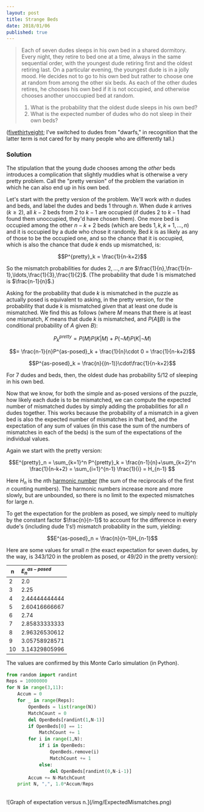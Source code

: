 ```yaml
---
layout: post
title: Strange Beds
date: 2018/01/06
published: true
---
```


>Each of seven dudes sleeps in his own bed in a shared dormitory. Every night, they retire to bed one at a time, always in the same sequential order, with the youngest dude retiring first and the oldest retiring last. On a particular evening, the youngest dude is in a jolly mood. He decides not to go to his own bed but rather to choose one at random from among the other six beds. As each of the other dudes retires, he chooses his own bed if it is not occupied, and otherwise chooses another unoccupied bed at random.
>
>1. What is the probability that the oldest dude sleeps in his own bed?
>2. What is the expected number of dudes who do not sleep in their own beds?

<!--more-->

([fivethirtyeight](https://fivethirtyeight.com/features/where-will-the-seven-dwarfs-sleep-tonight/); I've switched to dudes from "dwarfs," in recognition that the latter term is not cared for by many people who are differently tall.)

### Solution

The stipulation that the young dude chooses among the _other_ beds introduces a complication that slightly muddies what is otherwise a very pretty problem. Call the "pretty version" of the problem the variation in which he can also end up in his own bed. 

Let's start with the pretty version of the problem. We'll work with $n$ dudes and beds, and label the dudes and beds $1$ through $n$.
When dude $k$ arrives ($k\geq 2$), all $k-2$ beds from $2$ to $k-1$ are occupied (if dudes $2$ to $k-1$ had found them unoccupied, they'd have chosen them). One more bed is occupied among the other $n-k+2$ beds (which are beds $1,k,k+1,\ldots,n$) and it is occupied by a dude who chose it randomly. Bed $k$ is as likely as any of those to be the occupied one, and so the chance that it is occupied, which is also the chance that dude $k$ ends up mismatched, is:

$$P^{pretty}_k = \frac{1}{n-k+2}$$

So the mismatch probabilities for dudes $2,\ldots,n$ are $\frac{1}{n},\frac{1}{n-1},\ldots,\frac{1}{3},\frac{1}{2}$. (The probability that dude $1$ is mismatched is $\frac{n-1}{n}$.)

Asking for the probability that dude $k$ is mismatched in the puzzle as actually posed is equivalent to asking, in the pretty version, for the probability that dude $k$ is mismatched _given_ that at least one dude is mismatched. We find this as follows (where $M$ means that there is at least one mismatch, $K$ means that dude $k$ is mismatched, and $P(A\|B)$ is the conditional probability of $A$ given $B$):

$$P^{pretty}_k = P(M)P(K|M) + P(\neg M)P(K | \neg M)$$

$$= \frac{n-1}{n}P^{as-posed}_k + \frac{1}{n}\cdot 0 = \frac{1}{n-k+2}$$

$$P^{as-posed}_k = \frac{n}{(n-1)}\cdot\frac{1}{n-k+2}$$

For $7$ dudes and beds, then, the oldest dude has probability $5/12$ of sleeping in his own bed.

Now that we know, for both the simple and as-posed versions of the puzzle, how likely each dude is to be mismatched, we can compute the expected number of mismatched dudes by simply adding the probabilities for all $n$ dudes together. This works because the probability of a mismatch in a given bed is also the expected number of mismatches in that bed, and the expectation of any sum of values (in this case the sum of the numbers of mismatches in each of the beds) is the sum of the expectations of the individual values.

Again we start with the pretty version:

$$E^{pretty}_n = \sum_{k=1}^n P^{pretty}_k
= \frac{n-1}{n}+\sum_{k=2}^n \frac{1}{n-k+2} 
= \sum_{i=1}^{n-1} \frac{1}{i} = H_{n-1}
$$

Here $H_n$ is the $n$th [harmonic number](http://mathworld.wolfram.com/HarmonicSeries.html) (the sum of the reciprocals of the first $n$ counting numbers). The harmonic numbers increase more and more slowly, but are unbounded, so there is no limit to the expected mismatches for large $n$.

To get the expectation for the problem as posed, we simply need to multiply by the constant factor $\frac{n}{n-1}$ to account for the difference in every dude's (including dude $1$'s!) mismatch probability in the sum, yielding:

$$E^{as-posed}_n = \frac{n}{n-1}H_{n-1}$$

Here are some values for small $n$ (the exact expectation for seven dudes, by the way, is $343/120$ in the problem as posed, or $49/20$ in the pretty version):

n | $E^{as-posed}_n$
--- |:---
2 | 2.0
3 | 2.25
4 | 2.44444444444
5 | 2.60416666667
6 | 2.74
7 | 2.85833333333
8 | 2.96326530612
9 | 3.05758928571
10 | 3.14329805996

The values are confirmed by this Monte Carlo simulation (in Python).

```python
from random import randint
Reps = 10000000
for N in range(3,11):
	Accum = 0
	for _ in range(Reps):
		OpenBeds = list(range(N))
		MatchCount = 0
		del OpenBeds[randint(1,N-1)]
		if OpenBeds[0] == 1:
			MatchCount += 1
		for i in range(1,N):
			if i in OpenBeds:
				OpenBeds.remove(i)
				MatchCount += 1
			else:
				del OpenBeds[randint(0,N-i-1)]
		Accum += N-MatchCount
	print N, ",", 1.0*Accum/Reps
```
<br>
![Graph of expectation versus n.](/img/ExpectedMismatches.png)

<br>
